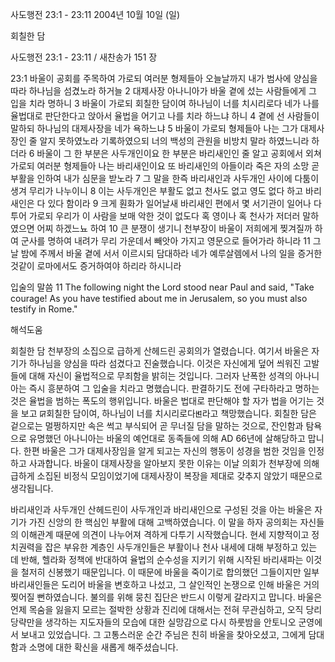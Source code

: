 사도행전 23:1 - 23:11 
2004년 10월 10일 (일)

회칠한 담



사도행전 23:1 - 23:11 / 새찬송가 151 장


23:1 바울이 공회를 주목하여 가로되 여러분 형제들아 오늘날까지 내가 범사에 양심을 따라 하나님을 섬겼노라 하거늘 2 대제사장 아나니아가 바울 곁에 섰는 사람들에게 그 입을 치라 명하니 3 바울이 가로되 회칠한 담이여 하나님이 너를 치시리로다 네가 나를 율법대로 판단한다고 앉아서 율법을 어기고 나를 치라 하느냐 하니 4 곁에 선 사람들이 말하되 하나님의 대제사장을 네가 욕하느냐 5 바울이 가로되 형제들아 나는 그가 대제사장인 줄 알지 못하였노라 기록하였으되 너의 백성의 관원을 비방치 말라 하였느니라 하더라 6 바울이 그 한 부분은 사두개인이요 한 부분은 바리새인인 줄 알고 공회에서 외쳐 가로되 여러분 형제들아 나는 바리새인이요 또 바리새인의 아들이라 죽은 자의 소망 곧 부활을 인하여 내가 심문을 받노라 7 그 말을 한즉 바리새인과 사두개인 사이에 다툼이 생겨 무리가 나누이니 8 이는 사두개인은 부활도 없고 천사도 없고 영도 없다 하고 바리새인은 다 있다 함이라 9 크게 훤화가 일어날새 바리새인 편에서 몇 서기관이 일어나 다투어 가로되 우리가 이 사람을 보매 악한 것이 없도다 혹 영이나 혹 천사가 저더러 말하였으면 어찌 하겠느뇨 하여 10 큰 분쟁이 생기니 천부장이 바울이 저희에게 찢겨질까 하여 군사를 명하여 내려가 무리 가운데서 빼앗아 가지고 영문으로 들어가라 하니라 11 그 날 밤에 주께서 바울 곁에 서서 이르시되 담대하라 네가 예루살렘에서 나의 일을 증거한 것같이 로마에서도 증거하여야 하리라 하시니라

입술의 말씀
11 The following night the Lord stood near Paul and said, "Take courage! As you have testified about me in Jerusalem, so you must also testify in Rome."

해석도움





회칠한 담
천부장의 소집으로 급하게 산헤드린 공회의가 열렸습니다. 여기서 바울은 자기가 하나님을 양심을 따라 섬겼다고 진술했습니다. 이것은 자신에게 덮어 씌워진 고발들에 대해 자신이 율법적으로 무죄함을 밝히는 것입니다. 그러자 난폭한 성격의 아나니아는 즉시 흥분하여 그 입술을 치라고 명했습니다. 판결하기도 전에 구타하라고 명하는 것은 율법을 범하는 폭도의 행위입니다. 바울은 법대로 판단해야 할 자가 법을 어기는 것을 보고 ꡒ회칠한 담이여, 하나님이 너를 치시리로다ꡓ라고 책망했습니다. 회칠한 담은 겉으로는 멀쩡하지만 속은 썩고 부식되어 곧 무너질 담을 말하는 것으로, 잔인함과 탐욕으로 유명했던 아나니아는 바울의 예언대로 동족들에 의해 AD 66년에 살해당하고 맙니다. 한편 바울은 그가 대제사장임을 알게 되고는 자신의 행동이 성경을 범한 것임을 인정하고 사과합니다. 바울이 대제사장을 알아보지 못한 이유는 이날 의회가 천부장에 의해 급하게 소집된 비정식 모임이었기에 대제사장이 복장을 제대로 갖추지 않았기 때문으로 생각됩니다. 

바리새인과 사두개인
산헤드린이 사두개인과 바리새인으로 구성된 것을 아는 바울은 자기가 가진 신앙의 한 핵심인 부활에 대해 고백하였습니다. 이 말을 하자 공의회는 자신들의 이해관계 때문에 의견이 나누어져 격하게 다투기 시작했습니다. 현세 지향적이고 정치권력을 잡은 부유한 계층인 사두개인들은 부활이나 천사 내세에 대해 부정하고 있는 데 반해, 헬라화 정책에 반대하여 율법의 순수성을 지키기 위해 시작된 바리새파는 이것을 철저히 신봉했기 때문입니다. 이 때문에 바울을 죽이기로 합의했던 그들이지만 일부 바리새인들은 도리어 바울을 변호하고 나섰고, 그 살인적인 논쟁으로 인해 바울은 거의 찢어질 뻔하였습니다. 불의를 위해 뭉친 집단은 반드시 이렇게 갈라지고 맙니다. 바울은 언제 목숨을 잃을지 모르는 절박한 상황과 진리에 대해서는 전혀 무관심하고, 오직 당리당략만을 생각하는 지도자들의 모습에 대한 실망감으로 다시 하룻밤을 안토니오 군영에서 보내고 있었습니다. 그 고통스러운 순간 주님은 친히 바울을 찾아오셨고, 그에게 담대함과 소명에 대한 확신을 새롭게 해주셨습니다.